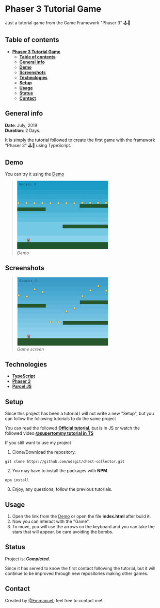 # **Phaser 3 Tutorial Game**

Just a tutorial game from the Game Framework "Phaser 3" 🕹️👾

## **Table of contents**

- [**Phaser 3 Tutorial Game**](#phaser-3-tutorial-game)
  - [**Table of contents**](#table-of-contents)
  - [**General info**](#general-info)
  - [**Demo**](#demo)
  - [**Screenshots**](#screenshots)
  - [**Technologies**](#technologies)
  - [**Setup**](#setup)
  - [**Usage**](#usage)
  - [**Status**](#status)
  - [**Contact**](#contact)

## **General info**

**Date**: July, 2019  
**Duration**: 2 Days.

It is simply the tutorial followed to create the first game with the framework "Phaser 3" 🕹️👾 using TypeScript.

## **Demo**

You can try it using the [Demo](https://udsgit.github.io/phaser3-tutorial-game/)

> <img src="public/assets/readme/demo.gif" width="300"/><br><i>Demo</i>

## **Screenshots**

> <img src="public/assets/readme/game.png" width="300"/><br><i>Game screen</i>

## **Technologies**

- [**TypeScript**](https://www.typescriptlang.org/)
- [**Phaser 3**](https://phaser.io/)
- [**Parcel JS**](https://parceljs.org/)

## **Setup**

Since this project has been a tutorial I will not write a new "Setup", but you can follow the following tutorials to do the same project

You can read the followed [**Official tutorial**](https://phaser.io/tutorials/making-your-first-phaser-3-game/part1), but is in JS
or watch the followed video [**@supertommy tutorial in TS**](https://www.youtube.com/watch?v=QXxmSbfR2aY&t)

If you still want to use my project

1. Clone/Download the repository.

```console
git clone https://github.com/udsgit/chest-collector.git
```

2. You may have to install the packages with **NPM**.

```console
npm install
```

3. Enjoy, any questions, follow the previous tutorials.

## **Usage**

1. Open the link from the [Demo](https://udsgit.github.io/phaser3-tutorial-game/) or open the file **index.html** after build it.
2. Now you can interact with the "Game".
3. To move, you will use the arrows on the keyboard and you can take the stars that will appear. be care avoiding the bombs.

## **Status**

Project is: **_Completed._**

Since it has served to know the first contact following the tutorial, but it will continue to be improved through new repositories making other games.

## **Contact**

Created by [@Emmanuel](https://www.linkedin.com/in/emagleza/), feel free to contact me!
